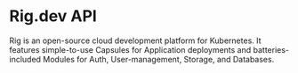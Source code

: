 # Rig.dev API
Rig is an open-source cloud development platform for Kubernetes. It features simple-to-use Capsules for Application deployments and batteries-included Modules for Auth, User-management, Storage, and Databases.